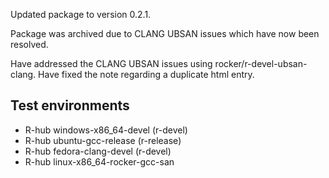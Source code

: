 Updated package to version 0.2.1.

Package was archived due to CLANG UBSAN issues which have now been resolved.

Have addressed the CLANG UBSAN issues using rocker/r-devel-ubsan-clang.
Have fixed the note regarding a duplicate html entry.

## Test environments

  - R-hub windows-x86_64-devel (r-devel)
  - R-hub ubuntu-gcc-release (r-release)
  - R-hub fedora-clang-devel (r-devel)
  - R-hub linux-x86_64-rocker-gcc-san
